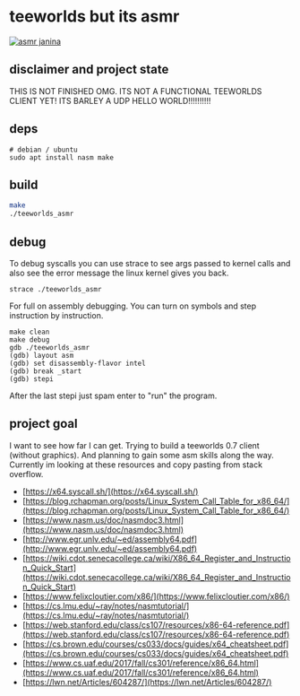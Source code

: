 # teeworlds but its asmr

[![asmr janina](https://i3.ytimg.com/vi/irZzz8Ul58Q/maxresdefault.jpg)](https://www.youtube.com/watch?v=irZzz8Ul58Q)

## disclaimer and project state

THIS IS NOT FINISHED OMG. ITS NOT A FUNCTIONAL TEEWORLDS CLIENT YET!
ITS BARLEY A UDP HELLO WORLD!!!!!!!!!!

## deps

```
# debian / ubuntu
sudo apt install nasm make
```

## build

```bash
make
./teeworlds_asmr
```

## debug

To debug syscalls you can use strace
to see args passed to kernel calls
and also see the error message the linux kernel gives you back.

```
strace ./teeworlds_asmr
```

For full on assembly debugging.
You can turn on symbols and step instruction by instruction.

```
make clean
make debug
gdb ./teeworlds_asmr
(gdb) layout asm
(gdb) set disassembly-flavor intel
(gdb) break _start
(gdb) stepi
```

After the last stepi just spam enter to "run" the program.

## project goal

I want to see how far I can get. Trying to build a teeworlds 0.7 client (without graphics).
And planning to gain some asm skills along the way. Currently im looking at these resources and copy pasting from stack overflow.

- [https://x64.syscall.sh/](https://x64.syscall.sh/)
- [https://blog.rchapman.org/posts/Linux_System_Call_Table_for_x86_64/](https://blog.rchapman.org/posts/Linux_System_Call_Table_for_x86_64/)
- [https://www.nasm.us/doc/nasmdoc3.html](https://www.nasm.us/doc/nasmdoc3.html)
- [http://www.egr.unlv.edu/~ed/assembly64.pdf](http://www.egr.unlv.edu/~ed/assembly64.pdf)
- [https://wiki.cdot.senecacollege.ca/wiki/X86_64_Register_and_Instruction_Quick_Start](https://wiki.cdot.senecacollege.ca/wiki/X86_64_Register_and_Instruction_Quick_Start)
- [https://www.felixcloutier.com/x86/](https://www.felixcloutier.com/x86/)
- [https://cs.lmu.edu/~ray/notes/nasmtutorial/](https://cs.lmu.edu/~ray/notes/nasmtutorial/)
- [https://web.stanford.edu/class/cs107/resources/x86-64-reference.pdf](https://web.stanford.edu/class/cs107/resources/x86-64-reference.pdf)
- [https://cs.brown.edu/courses/cs033/docs/guides/x64_cheatsheet.pdf](https://cs.brown.edu/courses/cs033/docs/guides/x64_cheatsheet.pdf)
- [https://www.cs.uaf.edu/2017/fall/cs301/reference/x86_64.html](https://www.cs.uaf.edu/2017/fall/cs301/reference/x86_64.html)
- [https://lwn.net/Articles/604287/](https://lwn.net/Articles/604287/)

